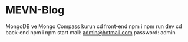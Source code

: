 # MEVN-Blog

MongoDB ve Mongo Compass kurun
cd front-end
npm i
npm run dev
cd back-end
npm i 
npm start
mail: admin@hotmail.com
password: admin


